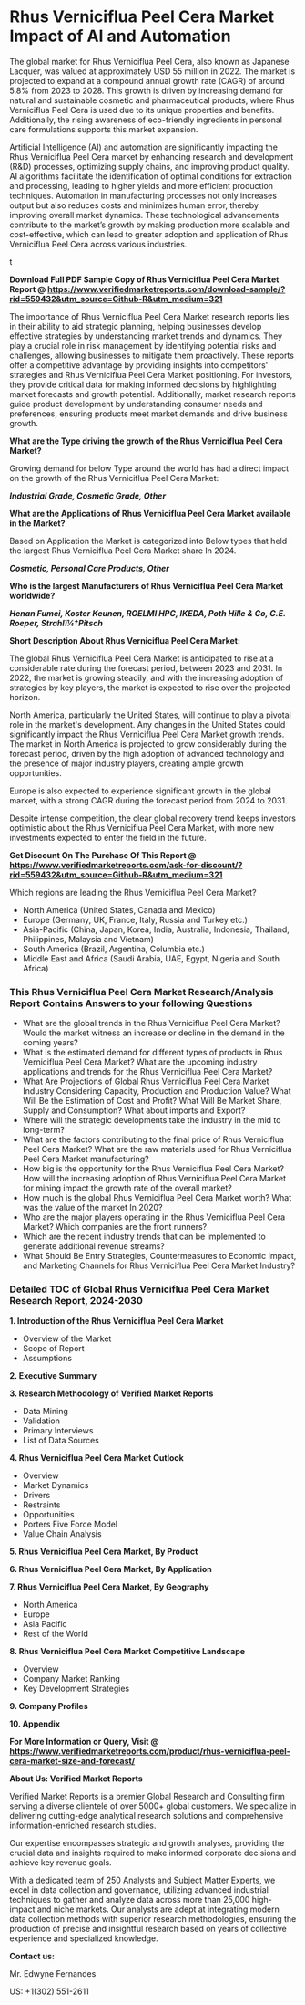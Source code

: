 <meta name="title" content="Global Rhus Verniciflua Peel Cera Market Impact of AI and Automation"><meta name="description" content="The global market for Rhus Verniciflua Peel Cera, also known as Japanese Lacquer, was valued at approximately USD 55 million in 2022. The market is projected to expand"><meta name="title" content="Rhus Verniciflua Peel Cera Market Size, Share, Scope, Trends, Growth, Opportunities, Analysis, Forecast"><h1>Rhus Verniciflua Peel Cera Market Impact of AI and Automation</h1><p>The global market for Rhus Verniciflua Peel Cera, also known as Japanese Lacquer, was valued at approximately USD 55 million in 2022. The market is projected to expand at a compound annual growth rate (CAGR) of around 5.8% from 2023 to 2028. This growth is driven by increasing demand for natural and sustainable cosmetic and pharmaceutical products, where Rhus Verniciflua Peel Cera is used due to its unique properties and benefits. Additionally, the rising awareness of eco-friendly ingredients in personal care formulations supports this market expansion.</p><p>Artificial Intelligence (AI) and automation are significantly impacting the Rhus Verniciflua Peel Cera market by enhancing research and development (R&D) processes, optimizing supply chains, and improving product quality. AI algorithms facilitate the identification of optimal conditions for extraction and processing, leading to higher yields and more efficient production techniques. Automation in manufacturing processes not only increases output but also reduces costs and minimizes human error, thereby improving overall market dynamics. These technological advancements contribute to the market’s growth by making production more scalable and cost-effective, which can lead to greater adoption and application of Rhus Verniciflua Peel Cera across various industries.</p>t</p><p id="" class=""><strong>Download Full PDF Sample Copy of Rhus Verniciflua Peel Cera Market Report @ <a href="https://www.verifiedmarketreports.com/download-sample/?rid=559432&utm_source=Github-R&utm_medium=321" target="_blank">https://www.verifiedmarketreports.com/download-sample/?rid=559432&utm_source=Github-R&utm_medium=321</a></strong></p><p>The importance of&nbsp;Rhus Verniciflua Peel Cera Market research reports lies in their ability to aid strategic planning, helping businesses develop effective strategies by understanding market trends and dynamics. They play a crucial role in risk management by identifying potential risks and challenges, allowing businesses to mitigate them proactively. These reports offer a competitive advantage by providing insights into competitors' strategies and Rhus Verniciflua Peel Cera Market positioning. For investors, they provide critical data for making informed decisions by highlighting market forecasts and growth potential. Additionally, market research reports guide product development by understanding consumer needs and preferences, ensuring products meet market demands and drive business growth.</p><p><strong>What are the&nbsp;Type driving the growth of the Rhus Verniciflua Peel Cera Market?</strong></p><p id="" class="">Growing demand for below Type around the world has had a direct impact on the growth of the Rhus Verniciflua Peel Cera Market:</p><em><strong>Industrial Grade, Cosmetic Grade, Other</strong></em></p><strong>What are the&nbsp;Applications&nbsp;of Rhus Verniciflua Peel Cera Market available in the Market?</strong></p><p id="" class="">Based on Application the Market is categorized into Below types that held the largest Rhus Verniciflua Peel Cera Market share In 2024.</p><em><strong>Cosmetic, Personal Care Products, Other</strong></em></p><strong>Who is the largest Manufacturers of Rhus Verniciflua Peel Cera Market worldwide?</strong></p><p><em><strong>Henan Fumei, Koster Keunen, ROELMI HPC, IKEDA, Poth Hille & Co, C.E. Roeper, Strahlï¼†Pitsch</strong></em></p><p id="" class=""><strong>Short Description About Rhus Verniciflua Peel Cera Market:</strong></p><p>The global Rhus Verniciflua Peel Cera Market is anticipated to rise at a considerable rate during the forecast period, between 2023 and 2031. In 2022, the market is growing steadily, and with the increasing adoption of strategies by key players, the market is expected to rise over the projected horizon.</p><p>North America, particularly the United States, will continue to play a pivotal role in the market's development. Any changes in the United States could significantly impact the Rhus Verniciflua Peel Cera Market growth trends. The market in North America is projected to grow considerably during the forecast period, driven by the high adoption of advanced technology and the presence of major industry players, creating ample growth opportunities.</p><p>Europe is also expected to experience significant growth in the global market, with a strong CAGR during the forecast period from 2024 to 2031.</p><p>Despite intense competition, the clear global recovery trend keeps investors optimistic about the Rhus Verniciflua Peel Cera Market, with more new investments expected to enter the field in the future.</p><p id="" class=""><strong>Get Discount On The Purchase Of This Report @ <a href="https://www.verifiedmarketreports.com/ask-for-discount/?rid=559432&utm_source=Github-R&utm_medium=321" target="_blank">https://www.verifiedmarketreports.com/ask-for-discount/?rid=559432&utm_source=Github-R&utm_medium=321</a></strong></p>Which regions are leading the Rhus Verniciflua Peel Cera Market?</p><ul><li>North America (United States, Canada and Mexico)</li><li>Europe (Germany, UK, France, Italy, Russia and Turkey etc.)</li><li>Asia-Pacific (China, Japan, Korea, India, Australia, Indonesia, Thailand, Philippines, Malaysia and Vietnam)</li><li>South America (Brazil, Argentina, Columbia etc.)</li><li>Middle East and Africa (Saudi Arabia, UAE, Egypt, Nigeria and South Africa)</li></ul><h3 id="" class="">This Rhus Verniciflua Peel Cera Market Research/Analysis Report Contains Answers to your following Questions</h3><ul><li>What are the global trends in the Rhus Verniciflua Peel Cera Market? Would the market witness an increase or decline in the demand in the coming years?</li><li>What is the estimated demand for different types of products in Rhus Verniciflua Peel Cera Market? What are the upcoming industry applications and trends for the Rhus Verniciflua Peel Cera Market?</li><li>What Are Projections of Global Rhus Verniciflua Peel Cera Market Industry Considering Capacity, Production and Production Value? What Will Be the Estimation of Cost and Profit? What Will Be Market Share, Supply and Consumption? What about imports and Export?</li><li>Where will the strategic developments take the industry in the mid to long-term?</li><li>What are the factors contributing to the final price of Rhus Verniciflua Peel Cera Market? What are the raw materials used for Rhus Verniciflua Peel Cera Market manufacturing?</li><li>How big is the opportunity for the Rhus Verniciflua Peel Cera Market? How will the increasing adoption of Rhus Verniciflua Peel Cera Market for mining impact the growth rate of the overall market?</li><li>How much is the global Rhus Verniciflua Peel Cera Market worth? What was the value of the market In 2020?</li><li>Who are the major players operating in the Rhus Verniciflua Peel Cera Market? Which companies are the front runners?</li><li>Which are the recent industry trends that can be implemented to generate additional revenue streams?</li><li>What Should Be Entry Strategies, Countermeasures to Economic Impact, and Marketing Channels for Rhus Verniciflua Peel Cera Market Industry?</li></ul><h3 id="" class="">Detailed TOC of Global Rhus Verniciflua Peel Cera Market Research Report, 2024-2030</h3><p id="" class=""><strong>1. Introduction of the Rhus Verniciflua Peel Cera Market</strong></p><ul><li>Overview of the Market</li><li>Scope of Report</li><li>Assumptions</li></ul><p id="" class=""><strong>2. Executive Summary</strong></p><p id="" class=""><strong>3. Research Methodology of Verified Market Reports</strong></p><ul><li>Data Mining</li><li>Validation</li><li>Primary Interviews</li><li>List of Data Sources</li></ul><p id="" class=""><strong>4. Rhus Verniciflua Peel Cera Market Outlook</strong></p><ul><li>Overview</li><li>Market Dynamics</li><li>Drivers</li><li>Restraints</li><li>Opportunities</li><li>Porters Five Force Model</li><li>Value Chain Analysis</li></ul><p id="" class=""><strong>5. Rhus Verniciflua Peel Cera Market, By Product</strong></p><p id="" class=""><strong>6. Rhus Verniciflua Peel Cera Market, By Application</strong></p><p id="" class=""><strong>7. Rhus Verniciflua Peel Cera Market, By Geography</strong></p><ul><li>North America</li><li>Europe</li><li>Asia Pacific</li><li>Rest of the World</li></ul><p id="" class=""><strong>8. Rhus Verniciflua Peel Cera Market Competitive Landscape</strong></p><ul><li>Overview</li><li>Company Market Ranking</li><li>Key Development Strategies</li></ul><p id="" class=""><strong>9. Company Profiles</strong></p><p id="" class=""><strong>10. Appendix</strong></p><p id="" class=""><strong>For More Information or Query, Visit @ <a href="https://www.verifiedmarketreports.com/product/rhus-verniciflua-peel-cera-market-size-and-forecast/" target="_blank">https://www.verifiedmarketreports.com/product/rhus-verniciflua-peel-cera-market-size-and-forecast/</a></strong></p><p id="" class=""><strong>About Us: Verified Market Reports</strong></p><p id="" class="">Verified Market Reports is a premier Global Research and Consulting firm serving a diverse clientele of over 5000+ global customers. We specialize in delivering cutting-edge analytical research solutions and comprehensive information-enriched research studies.</p><p id="" class="">Our expertise encompasses strategic and growth analyses, providing the crucial data and insights required to make informed corporate decisions and achieve key revenue goals.</p><p id="" class="">With a dedicated team of 250 Analysts and Subject Matter Experts, we excel in data collection and governance, utilizing advanced industrial techniques to gather and analyze data across more than 25,000 high-impact and niche markets. Our analysts are adept at integrating modern data collection methods with superior research methodologies, ensuring the production of precise and insightful research based on years of collective experience and specialized knowledge.</p><p id="" class=""><strong>Contact us:</strong></p><p id="" class="">Mr. Edwyne Fernandes</p><p id="" class="">US: +1(302) 551-2611</p>